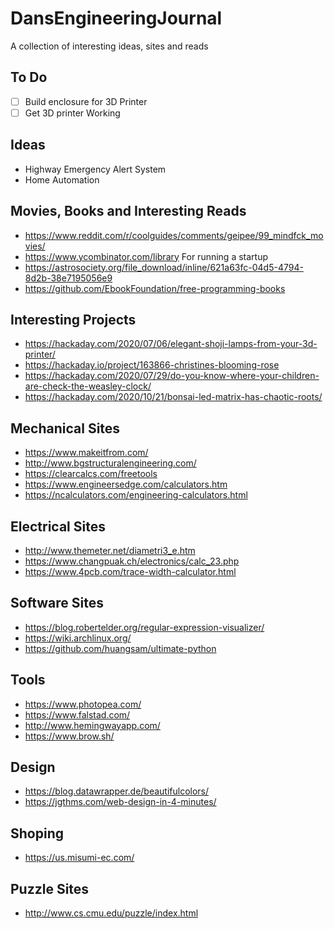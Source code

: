 # DansEngineeringJournal
A collection of interesting ideas, sites and reads

## To Do
- [ ] Build enclosure for 3D Printer
- [ ] Get 3D printer Working

## Ideas
- Highway Emergency Alert System
- Home Automation
 
## Movies, Books and Interesting Reads
- https://www.reddit.com/r/coolguides/comments/geipee/99_mindfck_movies/
- https://www.ycombinator.com/library For running a startup
- https://astrosociety.org/file_download/inline/621a63fc-04d5-4794-8d2b-38e7195056e9
- https://github.com/EbookFoundation/free-programming-books

 
## Interesting Projects
- https://hackaday.com/2020/07/06/elegant-shoji-lamps-from-your-3d-printer/
- https://hackaday.io/project/163866-christines-blooming-rose
- https://hackaday.com/2020/07/29/do-you-know-where-your-children-are-check-the-weasley-clock/
- https://hackaday.com/2020/10/21/bonsai-led-matrix-has-chaotic-roots/


## Mechanical Sites
- https://www.makeitfrom.com/
- http://www.bgstructuralengineering.com/
- https://clearcalcs.com/freetools
- https://www.engineersedge.com/calculators.htm
- https://ncalculators.com/engineering-calculators.html

## Electrical Sites
- http://www.themeter.net/diametri3_e.htm
- https://www.changpuak.ch/electronics/calc_23.php
- https://www.4pcb.com/trace-width-calculator.html

## Software Sites
- https://blog.robertelder.org/regular-expression-visualizer/
- https://wiki.archlinux.org/
- https://github.com/huangsam/ultimate-python

## Tools
- https://www.photopea.com/
- https://www.falstad.com/
- http://www.hemingwayapp.com/
- https://www.brow.sh/

## Design
- https://blog.datawrapper.de/beautifulcolors/
- https://jgthms.com/web-design-in-4-minutes/

## Shoping
- https://us.misumi-ec.com/

## Puzzle Sites
- http://www.cs.cmu.edu/puzzle/index.html


  
